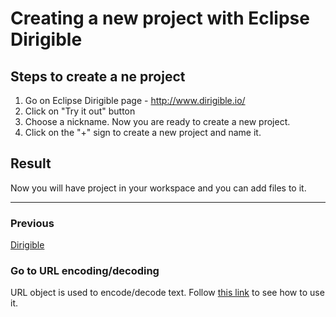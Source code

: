 # **Creating a new project with Eclipse Dirigible** 

## **Steps to create a ne project**
1. Go on Eclipse Dirigible page - http://www.dirigible.io/
2. Click on "Try it out" button
3. Choose a nickname.
Now you are ready to create a new project.
4. Click on the "+" sign to create a new project and name it.

## **Result**
Now you will have project in your workspace and you can add files to it.

---------------------------------------------------------------------------

### **Previous**
[Dirigible](Dirigible.md)

### **Go to URL encoding/decoding**
URL object is used to encode/decode text. Follow [this link](URLEncodeDecode.md) to see how to use it.
